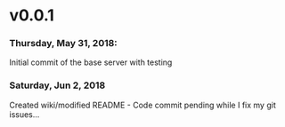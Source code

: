 # v0.0.1

### Thursday, May 31, 2018:
Initial commit of the base server with testing
### Saturday, Jun 2, 2018
Created wiki/modified README - Code commit pending while I fix my git issues...

